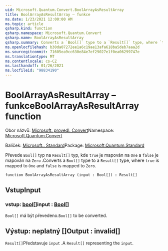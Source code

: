 ```yaml
---
uid: Microsoft.Quantum.Convert.BoolArrayAsResultArray
title: BoolArrayAsResultArray – funkce
ms.date: 1/23/2021 12:00:00 AM
ms.topic: article
qsharp.kind: function
qsharp.namespace: Microsoft.Quantum.Convert
qsharp.name: BoolArrayAsResultArray
qsharp.summary: Converts a `Bool[]` type to a `Result[]` type, where `true` is mapped to `One` and `false` is mapped to `Zero`.
ms.openlocfilehash: b30da07272ee1a6c19ae13afa618ba5deb7aaa2d
ms.sourcegitcommit: 71605ea9cc630e84e7ef29027e1f0ea06299747e
ms.translationtype: MT
ms.contentlocale: cs-CZ
ms.lasthandoff: 01/26/2021
ms.locfileid: "98834190"
---
```

# <a name="boolarrayasresultarray-function"></a><span data-ttu-id="9a404-102">BoolArrayAsResultArray – funkce</span><span class="sxs-lookup"><span data-stu-id="9a404-102">BoolArrayAsResultArray function</span></span>

<span data-ttu-id="9a404-103">Obor názvů: [Microsoft. provedl. Convert](xref:Microsoft.Quantum.Convert)</span><span class="sxs-lookup"><span data-stu-id="9a404-103">Namespace: [Microsoft.Quantum.Convert](xref:Microsoft.Quantum.Convert)</span></span>

<span data-ttu-id="9a404-104">Balíček: [Microsoft.. Standard](https://nuget.org/packages/Microsoft.Quantum.Standard)</span><span class="sxs-lookup"><span data-stu-id="9a404-104">Package: [Microsoft.Quantum.Standard](https://nuget.org/packages/Microsoft.Quantum.Standard)</span></span>


<span data-ttu-id="9a404-105">Převede `Bool[]` typ na `Result[]` typ, kde `true` je mapován na `One` a `false` je mapován na `Zero` .</span><span class="sxs-lookup"><span data-stu-id="9a404-105">Converts a `Bool[]` type to a `Result[]` type, where `true` is mapped to `One` and `false` is mapped to `Zero`.</span></span>

```qsharp
function BoolArrayAsResultArray (input : Bool[]) : Result[]
```


## <a name="input"></a><span data-ttu-id="9a404-106">Vstup</span><span class="sxs-lookup"><span data-stu-id="9a404-106">Input</span></span>

### <a name="input--bool"></a><span data-ttu-id="9a404-107">vstup: [bool](xref:microsoft.quantum.lang-ref.bool)[]</span><span class="sxs-lookup"><span data-stu-id="9a404-107">input : [Bool](xref:microsoft.quantum.lang-ref.bool)[]</span></span>

<span data-ttu-id="9a404-108">`Bool[]` má být převedeno.</span><span class="sxs-lookup"><span data-stu-id="9a404-108">`Bool[]` to be converted.</span></span>



## <a name="output--__invalidresult__"></a><span data-ttu-id="9a404-109">Výstup: __neplatný <Result>__[]</span><span class="sxs-lookup"><span data-stu-id="9a404-109">Output : __invalid<Result>__[]</span></span>

<span data-ttu-id="9a404-110">`Result[]`Představuje `input` .</span><span class="sxs-lookup"><span data-stu-id="9a404-110">A `Result[]` representing the `input`.</span></span>
